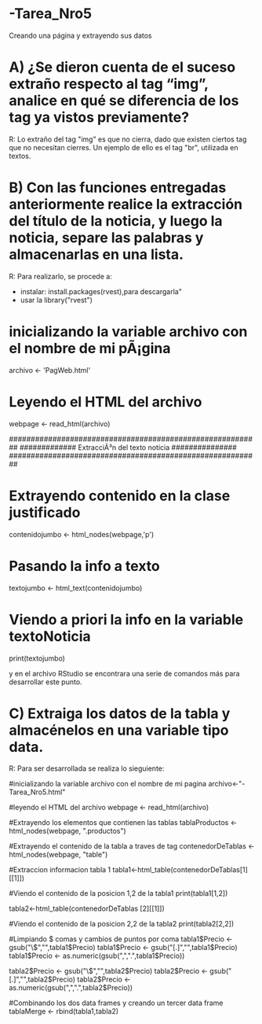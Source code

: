 # -Tarea_Nro5
Creando una página y extrayendo sus datos

#  A) ¿Se dieron cuenta de el suceso extraño respecto al tag “img”, analice en qué se diferencia de los tag ya vistos previamente?
R:  Lo extraño del tag "img" es que no cierra,  dado que existen ciertos tag  que no necesitan cierres. Un ejemplo de ello es el tag "br", utilizada en textos.

# B) Con las funciones entregadas anteriormente realice la extracción del título de la noticia, y luego la noticia, separe las palabras y almacenarlas en una lista.
R: Para realizarlo, se procede a:
- instalar: install.packages(rvest),para descargarla"
- usar la library("rvest")

# inicializando la variable archivo con el nombre de mi pÃ¡gina
archivo <- 'PagWeb.html'

# Leyendo el HTML del archivo
webpage <- read_html(archivo)

##########################################################
############# ExtracciÃ³n del texto noticia ###############
##########################################################

# Extrayendo contenido en la clase justificado
contenidojumbo <- html_nodes(webpage,'p')

# Pasando la info a texto
textojumbo <- html_text(contenidojumbo)

# Viendo a priori la info en la variable textoNoticia
print(textojumbo)

y en el archivo RStudio se encontrara una serie de comandos más para desarrollar este punto.

# C) Extraiga los datos de la tabla y almacénelos en una variable tipo data.
R: Para ser desarrollada se realiza lo sieguiente:

#inicializando la variable archivo con el nombre de mi pagina archivo<-"-Tarea_Nro5.html"

#leyendo el HTML del archivo webpage <- read_html(archivo)

#Extrayendo los elementos que contienen las tablas tablaProductos <- html_nodes(webpage, ".productos")

#Extrayendo el contenido de la tabla a traves de tag contenedorDeTablas <- html_nodes(webpage, "table")

#Extraccion informacion tabla 1 tabla1<-html_table(contenedorDeTablas[1][[1]])

#Viendo el contenido de la posicion 1,2 de la tabla1 print(tabla1[1,2])

tabla2<-html_table(contenedorDeTablas [2][[1]])

#Viendo el contenido de la posicion 2,2 de la tabla2 print(tabla2[2,2])

#Limpiando $ comas y cambios de puntos por coma tabla1$Precio <- gsub("\$","",tabla1$Precio) tabla1$Precio <- gsub("[.]","",tabla1$Precio) tabla1$Precio <- as.numeric(gsub(",",".",tabla1$Precio))

tabla2$Precio <- gsub("\$","",tabla2$Precio) tabla2$Precio <- gsub("[.]","",tabla2$Precio) tabla2$Precio <- as.numeric(gsub(",",".",tabla2$Precio))

#Combinando los dos data frames y creando un tercer data frame tablaMerge <- rbind(tabla1,tabla2)
